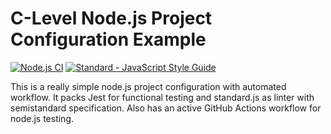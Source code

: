 # C-Level Node.js Project Configuration Example 
[![Node.js CI](https://github.com/badged-alm/template-nodejs-v1-C/workflows/Node.js%20CI/badge.svg?branch=master)](https://github.com/badged-alm/template-nodejs-v1-C/actions)
<a href="https://standardjs.com"><img src="https://img.shields.io/badge/code_style-semistandard-brightgreen.svg" alt="Standard - JavaScript Style Guide"></a>

This is a really simple node.js project configuration with automated workflow. It packs Jest for functional testing and standard.js as linter with semistandard specification. Also has an active GitHub Actions workflow for node.js testing.
